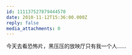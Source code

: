 ```yaml
---
id: 111137527879444570
date: 2010-11-12T15:36:00.000Z
reply: false
media_attachments: 0
---
```


今天去看恐怖片，黑压压的放映厅只有我一个人…… ​​​​

